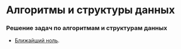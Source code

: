 # Алгоритмы и структуры данных
### Решение задач по алгоритмам и структурам данных

* [Ближайший ноль](https://github.com/SkaDin/Algorithms/blob/main/find_the_nearest_zero.py).
